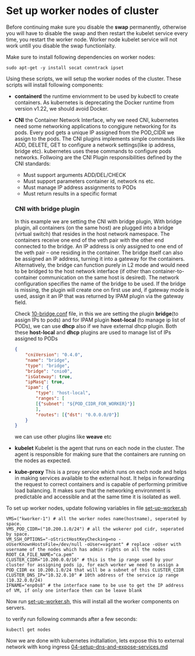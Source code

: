 # Set up worker nodes of cluster

Before continuing  make sure you disable the **swap** permanently, otherwise you will have to disable the swap and then restart the kubelet service every time, you restart the worker node. Worker node kubelet service will not work untill you disable the swap functionlaity.

Make sure to install following dependencies on worker nodes:
```
sudo apt-get -y install socat conntrack ipset
```

Using these scripts, we will setup the worker nodes of the cluster. These scripts will install following components:
* **containerd** the runtime enviornment to be used by kubectl to create containers. As kubernetes is deprecating the Docker runtime from version v1.22, we should avoid Docker.

* **CNI** the Container Network Interface, why we need CNI, kubernetes need some networking applications to congigure networking for its pods. Every pod gets a unique IP assigned from the POD_CIDR we assign to the pods. The CNI plugins implements simple commands like ADD, DELETE, GET to configure a network settings(like ip address, bridge etc). kubernetes uses these commands to configure pods networks. Follwoing are the CNI Plugin responsibilities defined by the CNI standards:
    - Must support arguments ADD/DEL/CHECK
    - Must support parameters container id, network ns etc.
    - Must manage IP address assignments to PODs
    - Must return results in a specific format

    ### CNI with bridge plugin
    In this example we are setting the CNI with bridge plugin, With bridge plugin, all containers (on the same host) are plugged into a bridge (virtual switch) that resides in the host network namespace. The containers receive one end of the veth pair with the other end connected to the bridge. An IP address is only assigned to one end of the veth pair – one residing in the container. The bridge itself can also be assigned an IP address, turning it into a gateway for the containers. Alternatively, the bridge can function purely in L2 mode and would need to be bridged to the host network interface (if other than container-to-container communication on the same host is desired). The network configuration specifies the name of the bridge to be used. If the bridge is missing, the plugin will create one on first use and, if gateway mode is used, assign it an IP that was returned by IPAM plugin via the gateway field.

    Check [10-bridge.conf](../scripts/worker/10-bridge.conf) file, in this we are setting the plugin **bridge**(to assign IPs to pods) and for IPAM plugin **host-local** (to manage ip list of PODs), we can use **dhcp** also if we have external dhcp plugin. Both these **host-local** and **dhcp** plugins are used to manage list of IPs assigned to PODs
    ```json
    {
        "cniVersion": "0.4.0",
        "name": "bridge",
        "type": "bridge",
        "bridge": "cnio0",
        "isGateway": true,
        "ipMasq": true,
        "ipam": {
            "type": "host-local",
            "ranges": [
            [{"subnet": "${POD_CIDR_FOR_WORKER}"}]
            ],
            "routes": [{"dst": "0.0.0.0/0"}]
        }
    }
    ```
    we can use other plugins like **weave** etc

* **kubelet** Kubelet is the agent that runs on each node in the cluster. The agent is responsible for making sure that the containers are running on the nodes as expected.

* **kube-proxy** This is a proxy service which runs on each node and helps in making services available to the external host. It helps in forwarding the request to correct containers and is capable of performing primitive load balancing. It makes sure that the networking environment is predictable and accessible and at the same time it is isolated as well.

To set up worker nodes, update following variables in file [set-up-worker.sh](../scripts/worker/set-up-worker.sh)

```
VMS=("kworker-1") # all the worker nodes name(hostname), seperated by space.
VMS_POD_CIDR=("10.200.1.0/24") # all the wokerer pod cidr, seperated by space.
VM_SSH_OPTIONS="-oStrictHostKeyChecking=no -oUserKnownHostsFile=/dev/null -oUser=vagrant" # replace -oUser with username of the nodes which has admin rights on all the nodes
ROOT_CA_FILE_NAME="ca.pem"
CLUSTER_CIDR="10.200.0.0/16" # this is the ip range used by your cluster for assigning pods ip, for each worker we need to assign a POD_CIDR ex 10.200.1.0/24 that will be a subnet of this CLUSTER_CIDR
CLUSTER_DNS_IP="10.32.0.10" # 10th address of the service ip range (10.32.0.0/24)
IFNAME="enp0s8" # the interface name to be use to get the IP address of VM, if only one interface then can be leave blank

```

Now run [set-up-worker.sh](../scripts/worker/set-up-worker.sh), this will install all the worker components on servers.

to verify run following commands after a few seconds:
```
kubectl get nodes
```

Now we are done with kubernetes indtallation, lets expose this to external network with kong ingress [04-setup-dns-and-expose-services.md](04-setup-dns-and-expose-services.md)